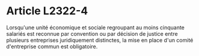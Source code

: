 # Article L2322-4

Lorsqu'une unité économique et sociale regroupant au moins cinquante salariés est reconnue par convention ou par décision de justice entre plusieurs entreprises juridiquement distinctes, la mise en place d'un comité d'entreprise commun est obligatoire.